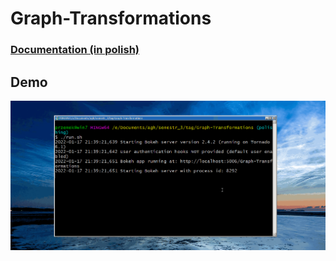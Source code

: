 # Graph-Transformations
### [Documentation (in polish)](placeholder)

## Demo
![Demo](https://github.com/proman3419/Graph-Transformations/blob/master/graph_transformations.gif)

